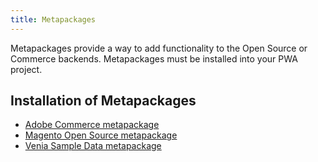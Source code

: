 ```yaml
---
title: Metapackages
---
```


Metapackages provide a way to add functionality to the Open Source or Commerce backends. Metapackages must be installed into your PWA project.

## Installation of Metapackages

-  [Adobe Commerce metapackage](commerce/index.md)
-  [Magento Open Source metapackage](open-source/index.md)
-  [Venia Sample Data metapackage](venia-sample-data/index.md)
